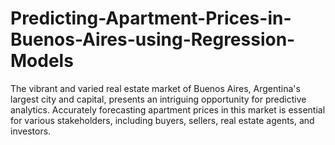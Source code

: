 # Predicting-Apartment-Prices-in-Buenos-Aires-using-Regression-Models
The vibrant and varied real estate market of Buenos Aires, Argentina's largest city and capital, presents an intriguing opportunity for predictive analytics. Accurately forecasting apartment prices in this market is essential for various stakeholders, including buyers, sellers, real estate agents, and investors. 
